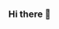 ### Hi there 👋

<!--
**Mine367/Mine367** is a ✨ _special_ ✨ repository because its `README.md` (this file) appears on your GitHub profile.

Here are some ideas to get you started:

- 🔭 Atualmente estou estudando em pensamento de computacional
- 🌱 Atualmente estou aprendendo a mexer em github
- 👯 Estou procurando colaborar em Grupo
- 🤔 Estou procurando ajuda com Pessoas que saibam de Progamação
- 💬 Pergunte-me sobre Progamação
- 📫 Como entrar em contato comigo: enzo.pires@escola.pr.gov.br 
- ⚡ Curiosidade: Que estou aprendendo a mexer no GitHub.
